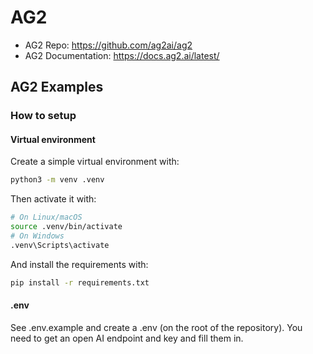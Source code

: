 # AG2

- AG2 Repo: https://github.com/ag2ai/ag2
- AG2 Documentation: https://docs.ag2.ai/latest/

## AG2 Examples

### How to setup

#### Virtual environment

Create a simple virtual environment with:

```bash
python3 -m venv .venv
```

Then activate it with:
```bash
# On Linux/macOS
source .venv/bin/activate
# On Windows
.venv\Scripts\activate
```

And install the requirements with:
```bash
pip install -r requirements.txt
```

#### .env

See .env.example and create a .env (on the root of the repository).
You need to get an open AI endpoint and key and fill them in.
